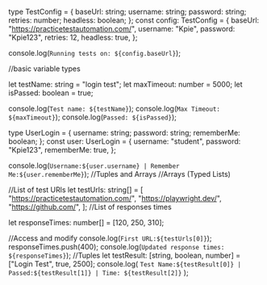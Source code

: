 type TestConfig = {
baseUrl: string;
username: string;
password: string;
retries: number;
headless: boolean;
};
const config: TestConfig = {
baseUrl: "https://practicetestautomation.com/",
username: "Kpie",
password: "Kpie123",
retries: 12,
headless: true,
};

console.log(`Running tests on: ${config.baseUrl}`);

//basic variable types

let testName: string = "login test";
let maxTimeout: number = 5000;
let isPassed: boolean = true;

console.log(`Test name: ${testName}`);
console.log(`Max Timeout: ${maxTimeout}`);
console.log(`Passed: ${isPassed}`);

type UserLogin = {
username: string;
password: string;
rememberMe: boolean;
};
const user: UserLogin = {
username: "student",
password: "Kpie123",
rememberMe: true,
};

console.log(`Username:${user.username} | Remember Me:${user.rememberMe}`);
//Tuples and Arrays
//Arrays (Typed Lists)

//List of test URls
let testUrls: string[] = [
"https://practicetestautomation.com/",
"https://playwright.dev/",
"https://github.com/",
];
//List of responses times

let responseTimes: number[] = [120, 250, 310];

//Access and modify
console.log(`First URL:${testUrls[0]}`);
responseTimes.push(400);
console.log(`Updated response times: ${responseTimes}`);
//Tuples
let testResult: [string, boolean, number] = ["Login Test", true, 2500];
console.log(
`Test Name:${testResult[0]} | Passed:${testResult[1]} | Time: ${testResult[2]}`
);

